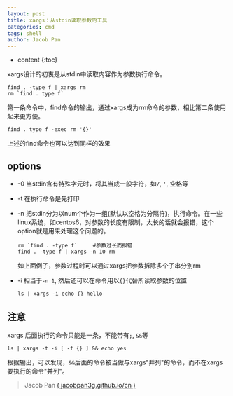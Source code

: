 ```yaml
---
layout: post
title: xargs：从stdin读取参数的工具
categories: cmd
tags: shell
author: Jacob Pan
---
```


* content
{:toc}


xargs设计的初衷是从stdin中读取内容作为参数执行命令。

```shell
find . -type f | xargs rm
rm `find . type f`
```
第一条命令中，find命令的输出，通过xargs成为rm命令的参数，相比第二条使用起来更方便。

```shell
find . type f -exec rm '{}'
```
上述的find命令也可以达到同样的效果


## options

- -0
  当stdin含有特殊字元时，将其当成一般字符，如`/`, `'`, 空格等

- -t
  在执行命令是先打印

- -n <num>
  把stdin分为以num个作为一组(默认以空格为分隔符)，执行命令。在一些linux系统，如centos6，对参数的长度有限制，太长的话就会报错，这个option就是用来处理这个问题的。
  
  ```shell
  rm `find . -type f`     #参数过长而报错
  find . -type f | xargs -n 10 rm
  ```
  如上面例子，参数过程时可以通过xargs把参数拆除多个子串分别rm

- -i
  相当于`-n 1`, 然后还可以在命令用以`{}`代替所读取参数的位置

  ```
  ls | xargs -i echo {} hello
  ```
  
## 注意

xargs 后面执行的命令只能是一条，不能带有`;`, `&&`等

```
ls | xargs -t -i [ -f {} ] && echo yes
```
根据输出，可以发现，`&&`后面的命令被当做与xargs"并列"的命令，而不在xargs要执行的命令"并列"。


> Jacob Pan [( jacobpan3g.github.io/cn )](http://jacobpan3g.github.io/cn)

